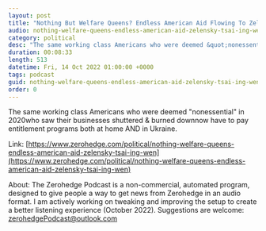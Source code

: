 ```yaml
---
layout: post
title: "Nothing But Welfare Queens? Endless American Aid Flowing To Zelensky &amp; Tsai Ing-wen"
audio: nothing-welfare-queens-endless-american-aid-zelensky-tsai-ing-wen-0
category: political
desc: "The same working class Americans who were deemed &quot;nonessential&quot; in 2020who saw their businesses shuttered &amp; burned downnow have to pay entitlement programs both at home AND in Ukraine.  "
duration: 00:08:33
length: 513
datetime: Fri, 14 Oct 2022 01:00:00 +0000
tags: podcast
guid: nothing-welfare-queens-endless-american-aid-zelensky-tsai-ing-wen-0
order: 0
---
```

The same working class Americans who were deemed &quot;nonessential&quot; in 2020who saw their businesses shuttered &amp; burned downnow have to pay entitlement programs both at home AND in Ukraine.  

Link: [https://www.zerohedge.com/political/nothing-welfare-queens-endless-american-aid-zelensky-tsai-ing-wen](https://www.zerohedge.com/political/nothing-welfare-queens-endless-american-aid-zelensky-tsai-ing-wen)

About: The Zerohedge Podcast is a non-commercial, automated program, designed to give people a way to get news from Zerohedge in an audio format.  I am actively working on tweaking and improving the setup to create a better listening experience (October 2022).  Suggestions are welcome: [zerohedgePodcast@outlook.com](mailto:zerohedgePodcast@outlook.com)